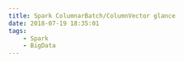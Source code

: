 ```yaml
---
title: Spark ColumnarBatch/ColumnVector glance
date: 2018-07-19 18:35:01
tags: 
    - Spark
    - BigData
---
```

